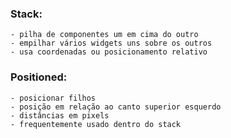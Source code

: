 ### Stack: 
    - pilha de componentes um em cima do outro
    - empilhar vários widgets uns sobre os outros
    - usa coordenadas ou posicionamento relativo 

### Positioned: 
    - posicionar filhos 
    - posição em relação ao canto superior esquerdo
    - distâncias em pixels
    - frequentemente usado dentro do stack
